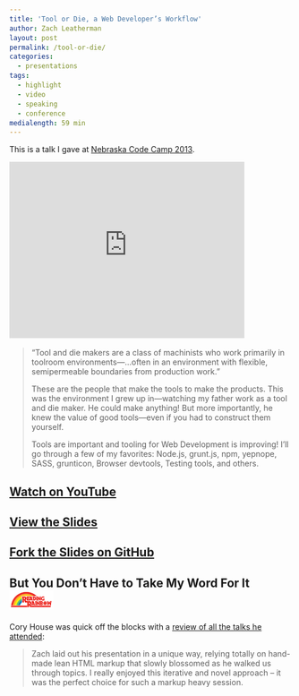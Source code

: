 ```yaml
---
title: 'Tool or Die, a Web Developer’s Workflow'
author: Zach Leatherman
layout: post
permalink: /tool-or-die/
categories:
  - presentations
tags:
  - highlight
  - video
  - speaking
  - conference
medialength: 59 min
---
```


This is a talk I gave at [Nebraska Code Camp 2013](http://www.nebraskacodecamp.com/Sessions/6).

<div class="fluid-width-video-wrapper">
<iframe width="420" height="315" src="https://www.youtube.com/embed/NkVmhe-vvAo" frameborder="0" allowfullscreen></iframe>
</div>

> “Tool and die makers are a class of machinists who work primarily in toolroom environments—…often in an environment with flexible, semipermeable boundaries from production work.”
>
> These are the people that make the tools to make the products. This was the environment I grew up in—watching my father work as a tool and die maker. He could make anything! But more importantly, he knew the value of good tools—even if you had to construct them yourself.
> 
> Tools are important and tooling for Web Development is improving! I’ll go through a few of my favorites: Node.js, grunt.js, npm, yepnope, SASS, grunticon, Browser devtools, Testing tools, and others.

## [Watch on YouTube](http://www.youtube.com/watch?v=NkVmhe-vvAo)
## [View the Slides](http://www.zachleat.com/toolordie/start-here.html)
## [Fork the Slides on GitHub](https://github.com/zachleat/ToolOrDie)
## But You Don’t Have to Take My Word For It ![Reading Rainbow Logo](/web/img/readingrainbow.png)

Cory House was quick off the blocks with a [review of all the talks he attended](http://www.bitnative.com/2013/03/17/nebraska-code-camp-2013-lessons-learned/):

> Zach laid out his presentation in a unique way, relying totally on hand-made lean HTML markup that slowly blossomed as he walked us through topics. I really enjoyed this iterative and novel approach – it was the perfect choice for such a markup heavy session.
